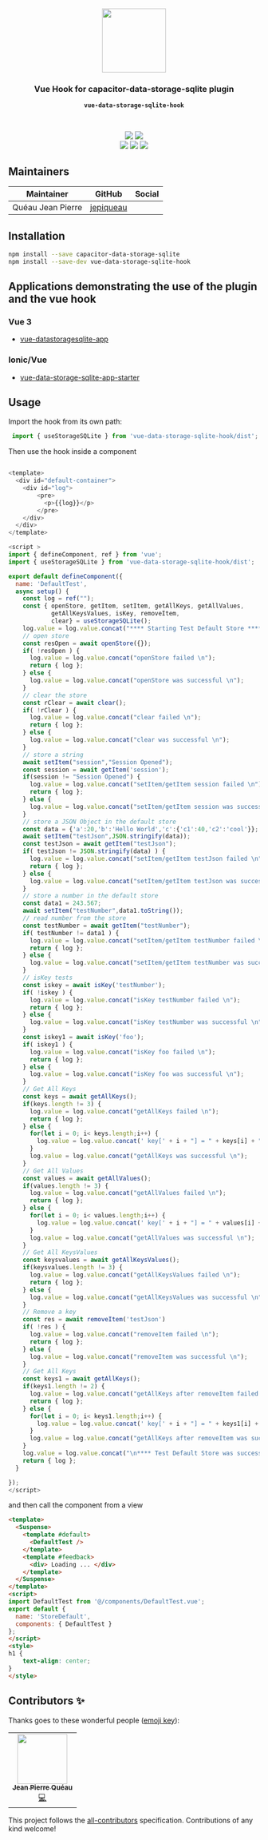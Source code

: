 <p align="center"><br><img src="https://avatars3.githubusercontent.com/u/16580653?v=4" width="128" height="128" /></p>

<h3 align="center">Vue Hook for capacitor-data-storage-sqlite plugin</h3>
<p align="center"><strong><code>vue-data-storage-sqlite-hook</code></strong></p>
<br>
<p align="center">
    <img src="https://img.shields.io/maintenance/yes/2020?style=flat-square" />
    <a href="https://www.npmjs.com/package/vue-data-storage-sqlite-hook"><img src="https://img.shields.io/npm/l/vue-data-storage-sqlite-hook?style=flat-square" /></a>
<br>
  <a href="https://www.npmjs.com/package/vue-data-storage-sqlite-hook"><img src="https://img.shields.io/npm/dw/vue-data-storage-sqlite-hook?style=flat-square" /></a>
  <a href="https://www.npmjs.com/package/vue-data-storage-sqlite-hook"><img src="https://img.shields.io/npm/v/vue-data-storage-sqlite-hook?style=flat-square" /></a>
<!-- ALL-CONTRIBUTORS-BADGE:START - Do not remove or modify this section -->
<a href="#contributors-"><img src="https://img.shields.io/badge/all%20contributors-1-orange?style=flat-square" /></a>
<!-- ALL-CONTRIBUTORS-BADGE:END -->
</p>

## Maintainers

| Maintainer        | GitHub                                    | Social |
| ----------------- | ----------------------------------------- | ------ |
| Quéau Jean Pierre | [jepiqueau](https://github.com/jepiqueau) |        |



## Installation

```bash
npm install --save capacitor-data-storage-sqlite
npm install --save-dev vue-data-storage-sqlite-hook
```

## Applications demonstrating the use of the plugin and the vue hook

### Vue 3
 - [vue-datastoragesqlite-app](https://github.com/jepiqueau/vue-datastoragesqlite-app)

### Ionic/Vue
 - [vue-data-storage-sqlite-app-starter](https://github.com/jepiqueau/vue-data-storage-sqlite-app-starter)


## Usage
Import the hook from its own path:

```js
 import { useStorageSQLite } from 'vue-data-storage-sqlite-hook/dist';
```

Then use the hook inside a component

```js

<template>
  <div id="default-container">
    <div id="log">
        <pre>
          <p>{{log}}</p>
        </pre>
    </div>
  </div>
</template>

<script >
import { defineComponent, ref } from 'vue';
import { useStorageSQLite } from 'vue-data-storage-sqlite-hook/dist';

export default defineComponent({
  name: 'DefaultTest',
  async setup() {
    const log = ref("");
    const { openStore, getItem, setItem, getAllKeys, getAllValues,
            getAllKeysValues, isKey, removeItem,
            clear} = useStorageSQLite();
    log.value = log.value.concat("**** Starting Test Default Store ****\n"); 
    // open store
    const resOpen = await openStore({});
    if( !resOpen ) {
      log.value = log.value.concat("openStore failed \n");
      return { log };
    } else {
      log.value = log.value.concat("openStore was successful \n");
    }
    // clear the store 
    const rClear = await clear();
    if( !rClear ) {
      log.value = log.value.concat("clear failed \n");
      return { log };
    } else {
      log.value = log.value.concat("clear was successful \n");
    }
    // store a string 
    await setItem("session","Session Opened");
    const session = await getItem('session');
    if(session != "Session Opened") {
      log.value = log.value.concat("setItem/getItem session failed \n");
      return { log };
    } else {
      log.value = log.value.concat("setItem/getItem session was successful \n");
    }
    // store a JSON Object in the default store
    const data = {'a':20,'b':'Hello World','c':{'c1':40,'c2':'cool'}};
    await setItem("testJson",JSON.stringify(data));
    const testJson = await getItem("testJson");
    if( testJson != JSON.stringify(data) ) {
      log.value = log.value.concat("setItem/getItem testJson failed \n");
      return { log };
    } else {
      log.value = log.value.concat("setItem/getItem testJson was successful \n");
    }
    // store a number in the default store
    const data1 = 243.567;
    await setItem("testNumber",data1.toString());
    // read number from the store
    const testNumber = await getItem("testNumber");
    if( testNumber != data1 ) {
      log.value = log.value.concat("setItem/getItem testNumber failed \n");
      return { log };
    } else {
      log.value = log.value.concat("setItem/getItem testNumber was successful \n");
    }
    // isKey tests
    const iskey = await isKey('testNumber');
    if( !iskey ) {
      log.value = log.value.concat("isKey testNumber failed \n");
      return { log };
    } else {
      log.value = log.value.concat("isKey testNumber was successful \n");
    }
    const iskey1 = await isKey('foo');
    if( iskey1 ) {
      log.value = log.value.concat("isKey foo failed \n");
      return { log };
    } else {
      log.value = log.value.concat("isKey foo was successful \n");
    }
    // Get All Keys
    const keys = await getAllKeys();
    if(keys.length != 3) {
      log.value = log.value.concat("getAllKeys failed \n");
      return { log };
    } else {
      for(let i = 0; i< keys.length;i++) {
        log.value = log.value.concat(' key[' + i + "] = " + keys[i] + "\n");
      }
      log.value = log.value.concat("getAllKeys was successful \n");
    }
    // Get All Values
    const values = await getAllValues();
    if(values.length != 3) {
      log.value = log.value.concat("getAllValues failed \n");
      return { log };
    } else {
      for(let i = 0; i< values.length;i++) {
        log.value = log.value.concat(' key[' + i + "] = " + values[i] + "\n");
      }
      log.value = log.value.concat("getAllValues was successful \n");
    }
    // Get All KeysValues
    const keysvalues = await getAllKeysValues();
    if(keysvalues.length != 3) {
      log.value = log.value.concat("getAllKeysValues failed \n");
      return { log };
    } else {
      log.value = log.value.concat("getAllKeysValues was successful \n");
    }
    // Remove a key 
    const res = await removeItem('testJson')
    if( !res ) {
      log.value = log.value.concat("removeItem failed \n");
      return { log };
    } else {
      log.value = log.value.concat("removeItem was successful \n");
    }
    // Get All Keys
    const keys1 = await getAllKeys();
    if(keys1.length != 2) {
      log.value = log.value.concat("getAllKeys after removeItem failed \n");
      return { log };
    } else {
      for(let i = 0; i< keys1.length;i++) {
        log.value = log.value.concat(' key[' + i + "] = " + keys1[i] + "\n");
      }
      log.value = log.value.concat("getAllKeys after removeItem was successful \n");
    }
    log.value = log.value.concat("\n**** Test Default Store was successful ****\n"); 
    return { log };
  }

});
</script>  
```

and then call the component from a view

```html
<template>
  <Suspense>
    <template #default>
      <DefaultTest />
    </template>
    <template #feedback>
      <div> Loading ... </div>
    </template>
  </Suspense>
</template>
<script>
import DefaultTest from '@/components/DefaultTest.vue';
export default {
  name: 'StoreDefault',
  components: { DefaultTest }
};
</script>
<style>
h1 {
    text-align: center;
}
</style>
```



## Contributors ✨

Thanks goes to these wonderful people ([emoji key](https://allcontributors.org/docs/en/emoji-key)):

<!-- ALL-CONTRIBUTORS-LIST:START - Do not remove or modify this section -->
<!-- prettier-ignore-start -->
<!-- markdownlint-disable -->
<table>
  <tr>
    <td align="center"><a href="https://github.com/jepiqueau"><img src="https://avatars3.githubusercontent.com/u/16580653?v=4" width="100px;" alt=""/><br /><sub><b>Jean Pierre Quéau</b></sub></a><br /><a href="https://github.com/jepiqueau/vue-data-storage-sqlite-hook/commits?author=jepiqueau" title="Code">💻</a></td>
  </tr>
</table>

<!-- markdownlint-enable -->
<!-- prettier-ignore-end -->

<!-- ALL-CONTRIBUTORS-LIST:END -->

This project follows the [all-contributors](https://github.com/all-contributors/all-contributors) specification. Contributions of any kind welcome!

